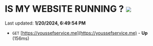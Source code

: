 # IS MY WEBSITE RUNNING ? [![](https://img.shields.io/static/v1?label=Sponsor&message=%E2%9D%A4&logo=GitHub&color=%23fe8e86)](https://github.com/sponsors/<username>)

Last updated: **1/20/2024, 6:49:54 PM**

- `GET` [https://youssefservice.me](https://youssefservice.me) - **Up** (156ms)
